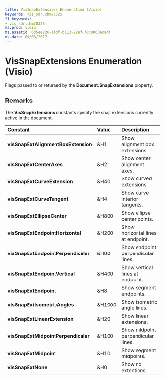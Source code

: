 ```yaml
---
title: VisSnapExtensions Enumeration (Visio)
keywords: vis_sdr.chm70325
f1_keywords:
- vis_sdr.chm70325
ms.prod: visio
ms.assetid: 6d5ee226-abdf-b513-22ef-78c9063acadf
ms.date: 06/08/2017
---
```



# VisSnapExtensions Enumeration (Visio)

Flags passed to or returned by the  **Document.SnapExtensions** property.


## Remarks

The  **VisSnapExtensions** constants specify the snap extensions currently active in the document.



|**Constant**|**Value**|**Description**|
|:-----|:-----|:-----|
| **visSnapExtAlignmentBoxExtension**|&H1|Show alignment box extensions.|
| **visSnapExtCenterAxes**|&H2|Show center alignment axes.|
| **visSnapExtCurveExtension**|&H40|Show curved extensions|
| **visSnapExtCurveTangent**|&H4|Show curve interior tangents.|
| **visSnapExtEllipseCenter**|&H800|Show ellipse center points.|
| **visSnapExtEndpointHorizontal**|&H200|Show horizontal lines at endpoint.|
| **visSnapExtEndpointPerpendicular**|&H80|Show endpoint perpendicular lines.|
| **visSnapExtEndpointVertical**|&H400|Show vertical lines at endpoint.|
| **visSnapExtEndpoint**|&H8|Show segment endpoints.|
| **visSnapExtIsometricAngles**|&H1000|Show isometric angle lines.|
| **visSnapExtLinearExtension**|&H20|Show linear extensions.|
| **visSnapExtMidpointPerpendicular**|&H100|Show midpoint perpendicular lines.|
| **visSnapExtMidpoint**|&H10|Show segment midpoints.|
| **visSnapExtNone**|&H0|Show no extentions.|

